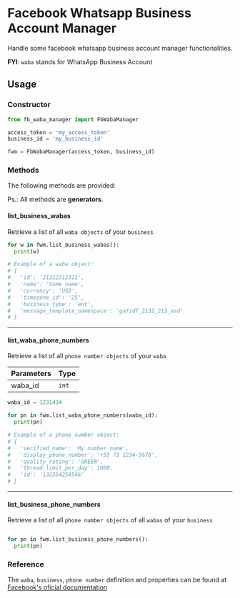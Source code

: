 # Facebook Whatsapp Business Account Manager

Handle some facebook whatsapp business account manager functionalities.

**FYI**: `waba` stands for WhatsApp Business Account

## Usage

### Constructor

```python
from fb_waba_manager import FbWabaManager

access_token = 'my_access_token'
business_id = 'my_business_id'

fwm = FbWabaManager(access_token, business_id)
```

### Methods

The following methods are provided:

Ps.: All methods are **generators**.

#### list_business_wabas

Retrieve a list of all `waba objects` of your `business`

```python
for w in fwm.list_business_wabas():
  print(w)

# Example of a waba object:
# {
#   'id': '21312312321',
#   'name': 'Some name',
#   'currency': 'USD',
#   'timezone_id': '25',
#   'business_type': 'ent',
#   'message_template_namespace': 'gafsdf_2132_213_asd'
# }
```

---

#### list_waba_phone_numbers

Retrieve a list of all `phone number objects` of your `waba`

| Parameters | Type  |
| ---------- | ----- |
| waba_id    | `int` |

```python
waba_id = 1231434

for pn in fwm.list_waba_phone_numbers(waba_id):
  print(pn)

# Example of a phone number object:
# {
#   'verified_name': 'My number name',
#   'display_phone_number': '+55 73 1234-5678',
#   'quality_rating': 'GREEN',
#   'thread_limit_per_day': 1000,
#   'id': '132354254546'
# }
```

---

#### list_business_phone_numbers

Retrieve a list of all `phone number objects` of all `wabas` of your `business`

```python

for pn in fwm.list_business_phone_numbers():
  print(pn)
```

### Reference

The `waba`, `business`, `phone number` definition and properties can be found at [Facebook's oficial documentation](https://developers.facebook.com/docs/whatsapp/business-management-api)
